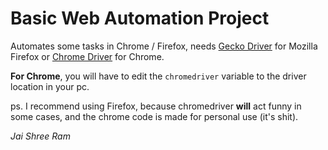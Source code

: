 # Basic Web Automation Project
Automates some tasks in Chrome / Firefox, needs [Gecko Driver](https://github.com/mozilla/geckodriver/releases) for Mozilla Firefox or [Chrome Driver](http://chromedriver.chromium.org/downloads) for Chrome.

**For Chrome**, you will have to edit the `chromedriver` variable to the driver location in your pc.

ps. I recommend using Firefox, because chromedriver **will** act funny in some cases, and the chrome code is made for personal use (it's shit).

*Jai Shree Ram*
